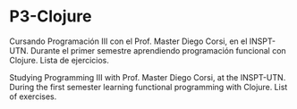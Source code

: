 # P3-Clojure
Cursando Programación III con el Prof. Master Diego Corsi, en el INSPT-UTN. Durante el primer semestre aprendiendo programación funcional con Clojure. Lista de ejercicios.

Studying Programming III with Prof. Master Diego Corsi, at the INSPT-UTN. During the first semester learning functional programming with Clojure. List of exercises.
